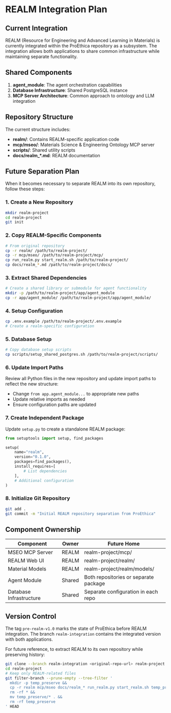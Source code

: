 # REALM Integration Plan

## Current Integration

REALM (Resource for Engineering and Advanced Learning in Materials) is currently integrated within the ProEthica repository as a subsystem. The integration allows both applications to share common infrastructure while maintaining separate functionality.

## Shared Components

1. **agent_module**: The agent orchestration capabilities
2. **Database Infrastructure**: Shared PostgreSQL instance
3. **MCP Server Architecture**: Common approach to ontology and LLM integration

## Repository Structure

The current structure includes:

- **realm/**: Contains REALM-specific application code
- **mcp/mseo/**: Materials Science & Engineering Ontology MCP server
- **scripts/**: Shared utility scripts
- **docs/realm_*.md**: REALM documentation

## Future Separation Plan

When it becomes necessary to separate REALM into its own repository, follow these steps:

### 1. Create a New Repository

```bash
mkdir realm-project
cd realm-project
git init
```

### 2. Copy REALM-Specific Components

```bash
# From original repository
cp -r realm/ /path/to/realm-project/
cp -r mcp/mseo/ /path/to/realm-project/mcp/
cp run_realm.py start_realm.sh /path/to/realm-project/
cp docs/realm_*.md /path/to/realm-project/docs/
```

### 3. Extract Shared Dependencies

```bash
# Create a shared library or submodule for agent functionality
mkdir -p /path/to/realm-project/app/agent_module
cp -r app/agent_module/ /path/to/realm-project/app/agent_module/
```

### 4. Setup Configuration

```bash
cp .env.example /path/to/realm-project/.env.example
# Create a realm-specific configuration
```

### 5. Database Setup

```bash
# Copy database setup scripts
cp scripts/setup_shared_postgres.sh /path/to/realm-project/scripts/
```

### 6. Update Import Paths

Review all Python files in the new repository and update import paths to reflect the new structure:

- Change `from app.agent_module...` to appropriate new paths
- Update relative imports as needed
- Ensure configuration paths are updated

### 7. Create Independent Package

Update `setup.py` to create a standalone REALM package:

```python
from setuptools import setup, find_packages

setup(
    name="realm",
    version="0.1.0",
    packages=find_packages(),
    install_requires=[
        # List dependencies
    ],
    # Additional configuration
)
```

### 8. Initialize Git Repository

```bash
git add .
git commit -m "Initial REALM repository separation from ProEthica"
```

## Component Ownership

| Component | Owner | Future Home |
|-----------|-------|-------------|
| MSEO MCP Server | REALM | realm-project/mcp/ |
| REALM Web UI | REALM | realm-project/realm/ |
| Material Models | REALM | realm-project/realm/models/ |
| Agent Module | Shared | Both repositories or separate package |
| Database Infrastructure | Shared | Separate configuration in each repo |

## Version Control

The tag `pre-realm-v1.0` marks the state of ProEthica before REALM integration.
The branch `realm-integration` contains the integrated version with both applications.

For future reference, to extract REALM to its own repository while preserving history:

```bash
git clone --branch realm-integration <original-repo-url> realm-project
cd realm-project
# Keep only REALM-related files
git filter-branch --prune-empty --tree-filter '
  mkdir -p temp_preserve &&
  cp -r realm mcp/mseo docs/realm_* run_realm.py start_realm.sh temp_preserve/ &&
  rm -rf * &&
  mv temp_preserve/* . &&
  rm -rf temp_preserve
' HEAD
```
